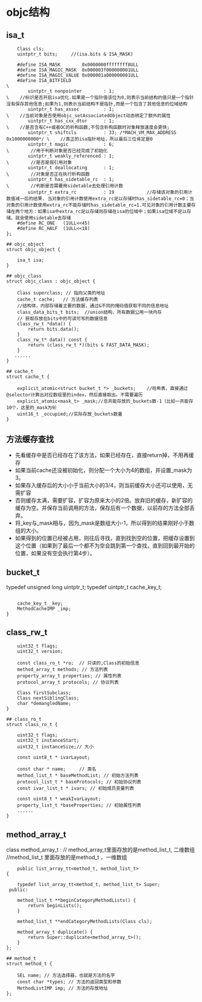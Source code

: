 #  objc结构

## isa_t
```union isa_t {
    Class cls;
    uintptr_t bits;     //(isa.bits & ISA_MASK)
    
    #define ISA_MASK        0x0000000ffffffff8ULL
    #define ISA_MAGIC_MASK  0x000003f000000001ULL
    #define ISA_MAGIC_VALUE 0x000001a000000001ULL
    #define ISA_BITFIELD                                                      \
        uintptr_t nonpointer        : 1;                                       \    //标识是否开启isa优化.如果是一个指针值该位为0,则表示当前结构的值只是一个指针没有保存其他信息;如果为1,则表示当前结构不是指针,而是一个包含了其他信息的位域结构
        uintptr_t has_assoc         : 1;                                       \    //当前对象是否使用objc_setAssociatedObject动态绑定了额外的属性
        uintptr_t has_cxx_dtor      : 1;                                       \    //是否含有C++或者OC的析构函数,不包含析构函数时对象释放速度会更快;
        uintptr_t shiftcls          : 33; /*MACH_VM_MAX_ADDRESS 0x1000000000*/ \    //真正的isa指针地址，所以最后三位肯定是0
        uintptr_t magic             : 6;                                       \        //用于判断对象是否已经完成了初始化
        uintptr_t weakly_referenced : 1;                                       \        //是否是弱引用对象
        uintptr_t deallocating      : 1;                                       \        //对象是否正在执行析构函数
        uintptr_t has_sidetable_rc  : 1;                                       \        //判断是否需要用sidetable去处理引用计数
        uintptr_t extra_rc          : 19            //存储该对象的引用计数值减一后的结果. 当对象的引用计数使用extra_rc足以存储时has_sidetable_rc=0；当对象的引用计数使用extra_rc不能存储时has_sidetable_rc=1.可见对象的引用计数主要存储在两个地方：如果isa中extra_rc足以存储则存储在isa的位域中；如果isa位域不足以存储，就会使用sidetable去存储
    #define RC_ONE   (1ULL<<45)
    #define RC_HALF  (1ULL<<18)
};

## objc_object
struct objc_object {

    isa_t isa;
}

## objc_class
struct objc_class : objc_object {

    Class superclass; // 指向父类的地址
    cache_t cache;   // 方法缓存列表
    //结构体，内部存储着主要的数据，通过&不同的掩码值获取不同的信息地址
    class_data_bits_t bits;  //union结构，所有数据公用一块内存
    // 获取存放在bits中的可读可写的数据信息
    class_rw_t *data() { 
        return bits.data();
    }
    class_rw_t* data() const {
        return (class_rw_t *)(bits & FAST_DATA_MASK);
    }
   ......
}

## cache_t
struct cache_t {

    explicit_atomic<struct bucket_t *> _buckets;    //哈希表，直接通过@selector计算出对应数组里的index，然后直接取出。不需要遍历
    explicit_atomic<mask_t> _mask;//总共能存放的_buckets数-1（比如一共能存10个，这里的_mask为9）
    uint16_t _occupied;//实际存放_buckets数量
}
```
## 方法缓存查找
- 先看缓存中是否已经存在了该方法，如果已经存在，直接return掉，不用再缓存
- 如果当前cache还没被初始化，则分配一个大小为4的数组，并设置_mask为3。
- 如果存入缓存后的大小小于当前大小的3/4，则当前缓存大小还可以使用，无需扩容
- 否则缓存太满，需要扩容，扩容为原来大小的2倍。放弃旧的缓存，新扩容的缓存为空。并保存当前调用的方法，保存后有一个数据，以前存的方法全部丢弃。
- 将_key与_mask相与，因为_mask是数组大小-1，所以得到的结果刚好小于数组的大小。
- 如果得到的位置已经被占用，则往后寻找，直到找到空的位置，把缓存设置到这个位置（如果到了最后一个都不为空会跳到第一个查找，直到回到最开始的位置，如果没有空会执行第4步）。

## bucket_t
typedef unsigned long     uintptr_t;
typedef uintptr_t     cache_key_t;
```struct bucket_t {

    cache_key_t _key;
    MethodCacheIMP _imp;
}
```
## class_rw_t
```struct class_rw_t {
    uint32_t flags;
    uint32_t version;
  
    const class_ro_t *ro;  // 只读的,Class的初始信息
    method_array_t methods; // 方法列表
    property_array_t properties; // 属性列表
    protocol_array_t protocols; // 协议列表

    Class firstSubclass;
    Class nextSiblingClass;
    char *demangledName;
}

## class_ro_t
struct class_ro_t {

    uint32_t flags;
    uint32_t instanceStart;
    uint32_t instanceSize;// 大小

    const uint8_t * ivarLayout;
    
    const char * name;     // 类名
    method_list_t * baseMethodList; // 初始方法列表
    protocol_list_t * baseProtocols; // 初始协议列表
    const ivar_list_t * ivars; // 初始成员变量列表

    const uint8_t * weakIvarLayout;
    property_list_t *baseProperties; // 初始属性列表
    ......
}
```
## method_array_t
class method_array_t : 
// method_array_t里面存放的是method_list_t, 二维数组
//method_list_t 里面存放的是method_t ，一维数组
```
    public list_array_tt<method_t, method_list_t> 
{

    typedef list_array_tt<method_t, method_list_t> Super;
 public:
 
    method_list_t **beginCategoryMethodLists() {
        return beginLists();
    }
    
    method_list_t **endCategoryMethodLists(Class cls);

    method_array_t duplicate() {
        return Super::duplicate<method_array_t>();
    }
};

## method_t
struct method_t {

    SEL name; // 方法选择器，也就是方法的名字
    const char *types; // 方法的返回类型和参数
    MethodListIMP imp; // 方法的存放地址
};
```
